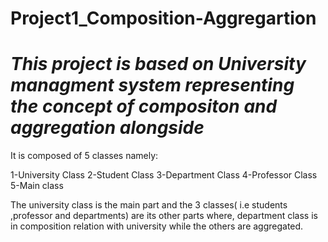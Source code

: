 # Project1_Composition-Aggregartion

# *This project is based on University managment system representing the concept of compositon and aggregation alongside*
It is composed of 5 classes namely:

1-University Class
2-Student Class
3-Department Class
4-Professor Class
5-Main class

The university class is the main part and the 3 classes( i.e students ,professor and departments) are its other parts where, department class is in composition relation with university while the others are aggregated.

